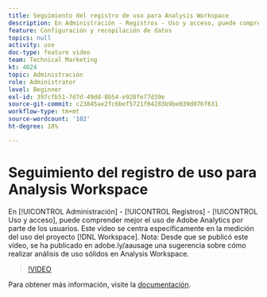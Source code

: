 ```yaml
---
title: Seguimiento del registro de uso para Analysis Workspace
description: En Administración - Registros - Uso y acceso, puede comprender mejor el uso de Adobe Analytics por parte de los usuarios. Este vídeo se centra específicamente en la medición del uso de proyectos de Workspace.
feature: Configuración y recopilación de datos
topics: null
activity: use
doc-type: feature video
team: Technical Marketing
kt: 4024
topic: Administración
role: Administrator
level: Beginner
exl-id: 397cfb51-7d7d-49dd-8b54-e928fe77d39e
source-git-commit: c23845ae2fc6bef5721f04283b9be039d076f631
workflow-type: tm+mt
source-wordcount: '102'
ht-degree: 18%

---
```


# Seguimiento del registro de uso para Analysis Workspace

En [!UICONTROL Administración] - [!UICONTROL Registros] - [!UICONTROL Uso y acceso], puede comprender mejor el uso de Adobe Analytics por parte de los usuarios. Este vídeo se centra específicamente en la medición del uso del proyecto [!DNL Workspace]. Nota: Desde que se publicó este vídeo, se ha publicado en adobe.ly/aausage una sugerencia sobre cómo realizar análisis de uso sólidos en Analysis Workspace.

>[!VIDEO](https://video.tv.adobe.com/v/29768/?quality=12)

Para obtener más información, visite la [documentación](https://docs.adobe.com/help/en/analytics/admin/admin-tools/logs.html).
